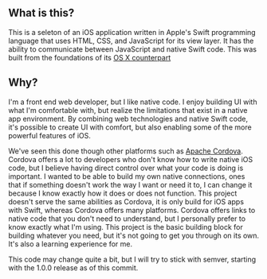 ## What is this?
This is a seleton of an iOS application written in Apple's Swift programming language that uses HTML, CSS, and JavaScript for its view layer. It has the ability to communicate between JavaScript and native Swift code. This was built from the foundations of its [OS X counterpart](https://github.com/WillsonSmith/Swift-web-hybrid-template)

## Why?
I'm a front end web developer, but I like native code. I enjoy building UI with what I'm comfortable with, but realize the limitations that exist in a native app environment. By combining web technologies and native Swift code, it's possible to create UI with comfort, but also enabling some of the more powerful features of iOS. 

We've seen this done though other platforms such as [Apache Cordova](https://cordova.apache.org/). Cordova offers a lot to developers who don't know how to write native iOS code, but I believe having direct control over what your code is doing is important. I wanted to be able to build my own native connections, ones that if something doesn't work the way I want or need it to, I can change it because I know exactly how it does or does not function. This project doesn't serve the same abilities as Cordova, it is only build for iOS apps with Swift, whereas Cordova offers many platforms. Cordova offers links to native code that you don't need to understand, but I personally prefer to know exactly what I'm using. This project is the basic building block for building whatever you need, but it's not going to get you through on its own. It's also a learning experience for me.

This code may change quite a bit, but I will try to stick with semver, starting with the 1.0.0 release as of this commit. 
